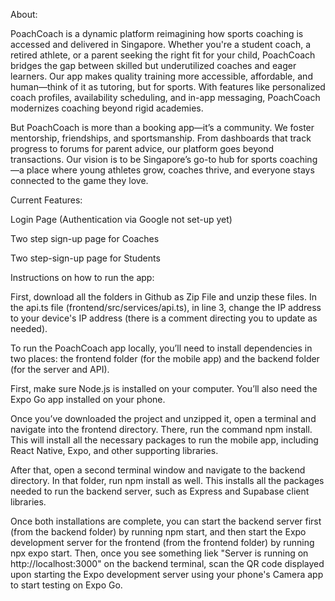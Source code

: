 About:

PoachCoach is a dynamic platform reimagining how sports coaching is accessed and delivered in Singapore. Whether you're a student coach, a retired athlete, or a parent seeking the right fit for your child, PoachCoach bridges the gap between skilled but underutilized coaches and eager learners. Our app makes quality training more accessible, affordable, and human—think of it as tutoring, but for sports. With features like personalized coach profiles, availability scheduling, and in-app messaging, PoachCoach modernizes coaching beyond rigid academies.

But PoachCoach is more than a booking app—it’s a community. We foster mentorship, friendships, and sportsmanship. From dashboards that track progress to forums for parent advice, our platform goes beyond transactions. Our vision is to be Singapore’s go-to hub for sports coaching—a place where young athletes grow, coaches thrive, and everyone stays connected to the game they love.


Current Features:

Login Page (Authentication via Google not set-up yet)

Two step sign-up page for Coaches

Two step-sign-up page for Students 



Instructions on how to run the app:

First, download all the folders in Github as Zip File and unzip these files. In the api.ts file (frontend/src/services/api.ts), in line 3, change the IP address to your device's IP address (there is a comment directing you to update as needed).

To run the PoachCoach app locally, you’ll need to install dependencies in two places: the frontend folder (for the mobile app) and the backend folder (for the server and API).

First, make sure Node.js is installed on your computer. You’ll also need the Expo Go app installed on your phone.

Once you’ve downloaded the project and unzipped it, open a terminal and navigate into the frontend directory. There, run the command npm install. This will install all the necessary packages to run the mobile app, including React Native, Expo, and other supporting libraries.

After that, open a second terminal window and navigate to the backend directory. In that folder, run npm install as well. This installs all the packages needed to run the backend server, such as Express and Supabase client libraries.

Once both installations are complete, you can start the backend server first (from the backend folder) by running npm start, and then start the Expo development server for the frontend (from the frontend folder) by running npx expo start. Then, once you see something liek "Server is running on http://localhost:3000" on the backend terminal, scan the QR code displayed upon starting the Expo development server using your phone's Camera app to start testing on Expo Go.
